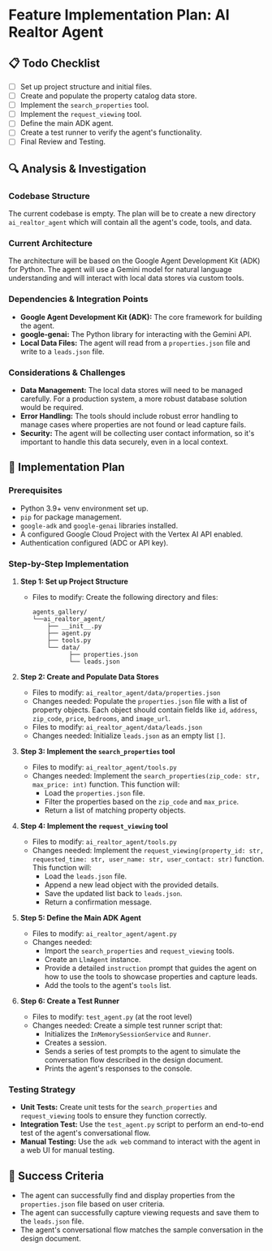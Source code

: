 # Feature Implementation Plan: AI Realtor Agent

## 📋 Todo Checklist
- [ ] Set up project structure and initial files.
- [ ] Create and populate the property catalog data store.
- [ ] Implement the `search_properties` tool.
- [ ] Implement the `request_viewing` tool.
- [ ] Define the main ADK agent.
- [ ] Create a test runner to verify the agent's functionality.
- [ ] Final Review and Testing.

## 🔍 Analysis & Investigation

### Codebase Structure
The current codebase is empty. The plan will be to create a new directory `ai_realtor_agent` which will contain all the agent's code, tools, and data.

### Current Architecture
The architecture will be based on the Google Agent Development Kit (ADK) for Python. The agent will use a Gemini model for natural language understanding and will interact with local data stores via custom tools.

### Dependencies & Integration Points
- **Google Agent Development Kit (ADK):** The core framework for building the agent.
- **google-genai:** The Python library for interacting with the Gemini API.
- **Local Data Files:** The agent will read from a `properties.json` file and write to a `leads.json` file.

### Considerations & Challenges
- **Data Management:** The local data stores will need to be managed carefully. For a production system, a more robust database solution would be required.
- **Error Handling:** The tools should include robust error handling to manage cases where properties are not found or lead capture fails.
- **Security:** The agent will be collecting user contact information, so it's important to handle this data securely, even in a local context.

## 📝 Implementation Plan

### Prerequisites
- Python 3.9+ venv environment set up.
- `pip` for package management.
- `google-adk` and `google-genai` libraries installed.
- A configured Google Cloud Project with the Vertex AI API enabled.
- Authentication configured (ADC or API key).

### Step-by-Step Implementation
1. **Step 1: Set up Project Structure**
   - Files to modify: Create the following directory and files:
     ```
     agents_gallery/
     └──ai_realtor_agent/
         ├── __init__.py
         ├── agent.py
         ├── tools.py
         └── data/
               ├── properties.json
               └── leads.json
     ```

2. **Step 2: Create and Populate Data Stores**
   - Files to modify: `ai_realtor_agent/data/properties.json`
   - Changes needed: Populate the `properties.json` file with a list of property objects. Each object should contain fields like `id`, `address`, `zip_code`, `price`, `bedrooms`, and `image_url`.
   - Files to modify: `ai_realtor_agent/data/leads.json`
   - Changes needed: Initialize `leads.json` as an empty list `[]`.

3. **Step 3: Implement the `search_properties` tool**
   - Files to modify: `ai_realtor_agent/tools.py`
   - Changes needed: Implement the `search_properties(zip_code: str, max_price: int)` function. This function will:
     - Load the `properties.json` file.
     - Filter the properties based on the `zip_code` and `max_price`.
     - Return a list of matching property objects.

4. **Step 4: Implement the `request_viewing` tool**
   - Files to modify: `ai_realtor_agent/tools.py`
   - Changes needed: Implement the `request_viewing(property_id: str, requested_time: str, user_name: str, user_contact: str)` function. This function will:
     - Load the `leads.json` file.
     - Append a new lead object with the provided details.
     - Save the updated list back to `leads.json`.
     - Return a confirmation message.

5. **Step 5: Define the Main ADK Agent**
   - Files to modify: `ai_realtor_agent/agent.py`
   - Changes needed:
     - Import the `search_properties` and `request_viewing` tools.
     - Create an `LlmAgent` instance.
     - Provide a detailed `instruction` prompt that guides the agent on how to use the tools to showcase properties and capture leads.
     - Add the tools to the agent's `tools` list.

6. **Step 6: Create a Test Runner**
   - Files to modify: `test_agent.py` (at the root level)
   - Changes needed: Create a simple test runner script that:
     - Initializes the `InMemorySessionService` and `Runner`.
     - Creates a session.
     - Sends a series of test prompts to the agent to simulate the conversation flow described in the design document.
     - Prints the agent's responses to the console.

### Testing Strategy
- **Unit Tests:** Create unit tests for the `search_properties` and `request_viewing` tools to ensure they function correctly.
- **Integration Test:** Use the `test_agent.py` script to perform an end-to-end test of the agent's conversational flow.
- **Manual Testing:** Use the `adk web` command to interact with the agent in a web UI for manual testing.

## 🎯 Success Criteria
- The agent can successfully find and display properties from the `properties.json` file based on user criteria.
- The agent can successfully capture viewing requests and save them to the `leads.json` file.
- The agent's conversational flow matches the sample conversation in the design document.
